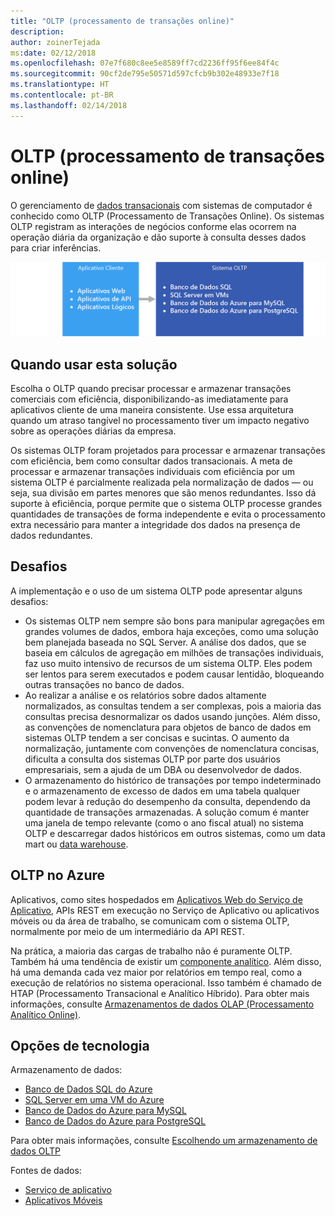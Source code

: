 ```yaml
---
title: "OLTP (processamento de transações online)"
description: 
author: zoinerTejada
ms:date: 02/12/2018
ms.openlocfilehash: 07e7f680c8ee5e8589ff7cd2236ff95f6ee84f4c
ms.sourcegitcommit: 90cf2de795e50571d597cfcb9b302e48933e7f18
ms.translationtype: HT
ms.contentlocale: pt-BR
ms.lasthandoff: 02/14/2018
---
```

# <a name="online-transaction-processing-oltp"></a>OLTP (processamento de transações online)

O gerenciamento de [dados transacionais](../concepts/transactional-data.md) com sistemas de computador é conhecido como OLTP (Processamento de Transações Online). Os sistemas OLTP registram as interações de negócios conforme elas ocorrem na operação diária da organização e dão suporte à consulta desses dados para criar inferências.

![OLTP no Azure](./images/oltp-data-pipeline.png)

## <a name="when-to-use-this-solution"></a>Quando usar esta solução

Escolha o OLTP quando precisar processar e armazenar transações comerciais com eficiência, disponibilizando-as imediatamente para aplicativos cliente de uma maneira consistente. Use essa arquitetura quando um atraso tangível no processamento tiver um impacto negativo sobre as operações diárias da empresa.

Os sistemas OLTP foram projetados para processar e armazenar transações com eficiência, bem como consultar dados transacionais. A meta de processar e armazenar transações individuais com eficiência por um sistema OLTP é parcialmente realizada pela normalização de dados &mdash; ou seja, sua divisão em partes menores que são menos redundantes. Isso dá suporte à eficiência, porque permite que o sistema OLTP processe grandes quantidades de transações de forma independente e evita o processamento extra necessário para manter a integridade dos dados na presença de dados redundantes.

## <a name="challenges"></a>Desafios
A implementação e o uso de um sistema OLTP pode apresentar alguns desafios:

- Os sistemas OLTP nem sempre são bons para manipular agregações em grandes volumes de dados, embora haja exceções, como uma solução bem planejada baseada no SQL Server. A análise dos dados, que se baseia em cálculos de agregação em milhões de transações individuais, faz uso muito intensivo de recursos de um sistema OLTP. Eles podem ser lentos para serem executados e podem causar lentidão, bloqueando outras transações no banco de dados.
- Ao realizar a análise e os relatórios sobre dados altamente normalizados, as consultas tendem a ser complexas, pois a maioria das consultas precisa desnormalizar os dados usando junções. Além disso, as convenções de nomenclatura para objetos de banco de dados em sistemas OLTP tendem a ser concisas e sucintas. O aumento da normalização, juntamente com convenções de nomenclatura concisas, dificulta a consulta dos sistemas OLTP por parte dos usuários empresariais, sem a ajuda de um DBA ou desenvolvedor de dados.
- O armazenamento do histórico de transações por tempo indeterminado e o armazenamento de excesso de dados em uma tabela qualquer podem levar à redução do desempenho da consulta, dependendo da quantidade de transações armazenadas. A solução comum é manter uma janela de tempo relevante (como o ano fiscal atual) no sistema OLTP e descarregar dados históricos em outros sistemas, como um data mart ou [data warehouse](../technology-choices/data-warehouses.md).

## <a name="oltp-in-azure"></a>OLTP no Azure

Aplicativos, como sites hospedados em [Aplicativos Web do Serviço de Aplicativo](/azure/app-service/app-service-web-overview), APIs REST em execução no Serviço de Aplicativo ou aplicativos móveis ou da área de trabalho, se comunicam com o sistema OLTP, normalmente por meio de um intermediário da API REST.

Na prática, a maioria das cargas de trabalho não é puramente OLTP. Também há uma tendência de existir um [componente analítico](../scenarios/online-analytical-processing.md). Além disso, há uma demanda cada vez maior por relatórios em tempo real, como a execução de relatórios no sistema operacional. Isso também é chamado de HTAP (Processamento Transacional e Analítico Híbrido). Para obter mais informações, consulte [Armazenamentos de dados OLAP (Processamento Analítico Online)](../technology-choices/olap-data-stores.md).

## <a name="technology-choices"></a>Opções de tecnologia

Armazenamento de dados:

- [Banco de Dados SQL do Azure](/azure/sql-database/)
- [SQL Server em uma VM do Azure](/azure/virtual-machines/windows/sql/virtual-machines-windows-sql-server-iaas-overview?toc=%2Fazure%2Fvirtual-machines%2Fwindows%2Ftoc.json)
- [Banco de Dados do Azure para MySQL](/azure/mysql/)
- [Banco de Dados do Azure para PostgreSQL](/azure/postgresql/)

Para obter mais informações, consulte [Escolhendo um armazenamento de dados OLTP](../technology-choices/oltp-data-stores.md)

Fontes de dados:

- [Serviço de aplicativo](/azure/app-service/)
- [Aplicativos Móveis](/azure/app-service-mobile/)

